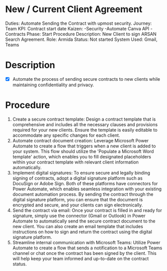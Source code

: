 # New / Current Client Agreement

Duties: Automate Sending the Contract with upmost security.
Journey: Team
KPI: Contract start date
Kaizen: -Security
-Automate Canva API
-Contracts
Phase: Start
Procedure Description: New Client to sign ARSAN Search Agreement.
Role: Armida
Status: Not started
System Used: Gmail, Teams

# Description

- [x]  Automate the process of sending secure contracts to new clients while maintaining confidentiality and privacy.

# Procedure

1. Create a secure contract template: Design a contract template that is comprehensive and includes all the necessary clauses and provisions required for your new clients. Ensure the template is easily editable to accommodate any specific changes for each client.
2. Automate contract document creation: Leverage Microsoft Power Automate to create a flow that triggers when a new client is added to your system. This flow should utilize the 'Populate a Microsoft Word template' action, which enables you to fill designated placeholders within your contract template with relevant client information automatically.
3. Implement digital signatures: To ensure secure and legally binding signing of contracts, adopt a digital signature platform such as DocuSign or Adobe Sign. Both of these platforms have connectors for Power Automate, which enables seamless integration with your existing document automation process. By sending the contract through the digital signature platform, you can ensure that the document is encrypted and secure, and your clients can sign electronically.
4. Send the contract via email: Once your contract is filled in and ready for signature, simply use the connector (Gmail or Outlook) in Power Automate to automatically send the secure contract document to the new client. You can also create an email template that includes instructions on how to sign and return the contract using the digital signature platform.
5. Streamline internal communication with Microsoft Teams: Utilize Power Automate to create a flow that sends a notification to a Microsoft Teams channel or chat once the contract has been signed by the client. This will help keep your team informed and up-to-date on the contract status.